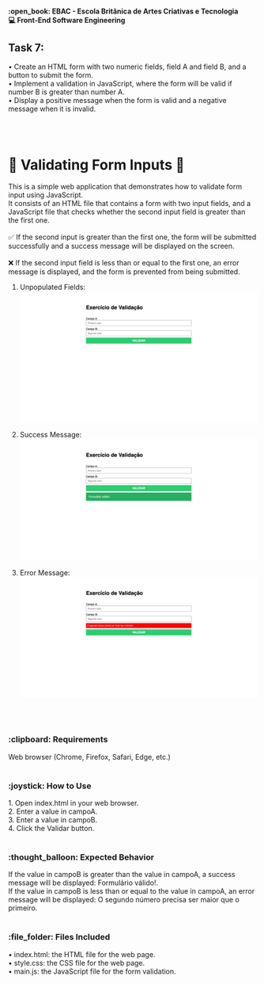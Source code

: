 <h4>:open_book: EBAC - Escola Britânica de Artes Criativas e Tecnologia<br />
    💻 Front-End Software Engineering
</h4>

<h2>Task 7: </h2>
<p>
  • Create an HTML form with two numeric fields, field A and field B, and a button to submit the form.<br />
  • Implement a validation in JavaScript, where the form will be valid if number B is greater than number A.<br />
  • Display a positive message when the form is valid and a negative message when it is invalid.
</p>
<br /><br />

<h1>🔎 Validating Form Inputs 🔎</h1>
<p>
  This is a simple web application that demonstrates how to validate form input using JavaScript.<br />
  It consists of an HTML file that contains a form with two input fields, and a JavaScript file that checks whether the second input field is greater than the first one.<br /><br />
  ✅ If the second input is greater than the first one, the form will be submitted successfully and a success message will be displayed on the screen.<br /><br />
  ❌ If the second input field is less than or equal to the first one, an error message is displayed, and the form is prevented from being submitted.<br />
</p>

1. Unpopulated Fields:
   ![Unpopulated Fields](Modulo07_JavascriptComHTML/img/validation.png)

2. Success Message:
   ![Success Message](Modulo07_JavascriptComHTML/img/success.png)

3. Error Message:
   ![Error Message](Modulo07_JavascriptComHTML/img/error.png)

<br /><br />
<h3>:clipboard: Requirements</h3>
<p>
  Web browser (Chrome, Firefox, Safari, Edge, etc.)<br /><br />
</p>

<h3>:joystick: How to Use</h3>
<p>
  1. Open index.html in your web browser.<br />
  2. Enter a value in campoA.<br />
  3. Enter a value in campoB.<br />
  4. Click the Validar button.<br /><br />
</p>

<h3>:thought_balloon: Expected Behavior</h3>
<p>
  If the value in campoB is greater than the value in campoA, a success message will be displayed: Formulário válido!.<br />
  If the value in campoB is less than or equal to the value in campoA, an error message will be displayed: O segundo número precisa ser maior que o primeiro.<br /><br />
</p>

<h3>:file_folder: Files Included</h3>
<p>
  • index.html: the HTML file for the web page.<br />
  • style.css: the CSS file for the web page.<br />
  • main.js: the JavaScript file for the form validation.<br />
</p>